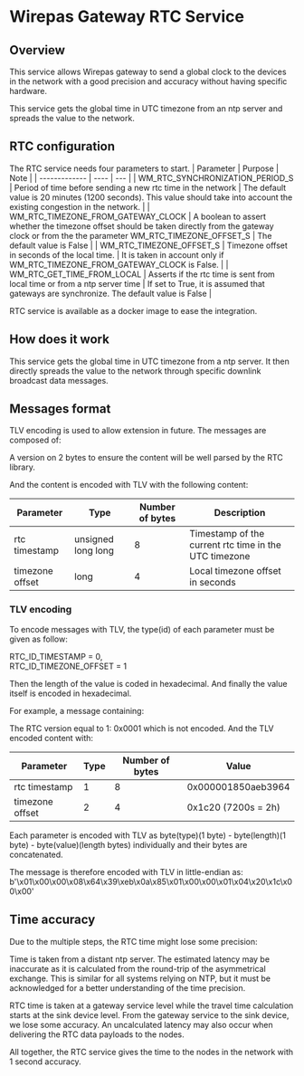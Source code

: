 # Wirepas Gateway RTC Service

## Overview
This service allows Wirepas gateway to send a global clock to the devices in the network with a good precision and accuracy without having specific hardware.

This service gets the global time in UTC timezone from an ntp server and spreads the value to the network.


## RTC configuration
The RTC service needs four parameters to start.
| Parameter | Purpose | Note |
| ------------- | ----    | ---  |
| WM_RTC_SYNCHRONIZATION_PERIOD_S | Period of time before sending a new rtc time in the network | The default value is 20 minutes (1200 seconds). This value should take into account the existing congestion in the network. |
| WM_RTC_TIMEZONE_FROM_GATEWAY_CLOCK | A boolean to assert whether the timezone offset should be taken directly from the gateway clock or from the the parameter WM_RTC_TIMEZONE_OFFSET_S | The default value is False |
| WM_RTC_TIMEZONE_OFFSET_S | Timezone offset in seconds of the local time. | It is taken in account only if WM_RTC_TIMEZONE_FROM_GATEWAY_CLOCK is False. |
| WM_RTC_GET_TIME_FROM_LOCAL | Asserts if the rtc time is sent from local time or from a ntp server time | If set to True, it is assumed that gateways are synchronize. The default value is False |

RTC service is available as a docker image to ease the integration.

## How does it work

This service gets the global time in UTC timezone from a ntp server. It then directly spreads the value to the network through specific downlink broadcast data messages.


## Messages format

TLV encoding is used to allow extension in future.
The messages are composed of:

A version on 2 bytes to ensure the content will be well parsed by the RTC library.

And the content is encoded with TLV with the following content:

| Parameter | Type | Number of bytes | Description |
| ------------- | ----    | ---  | ---  |
| rtc timestamp | unsigned long long | 8 | Timestamp of the current rtc time in the UTC timezone |
| timezone offset | long | 4 | Local timezone offset in seconds |


### TLV encoding

To encode messages with TLV, the type(id) of each parameter must be given as follow:

RTC_ID_TIMESTAMP = 0,  
RTC_ID_TIMEZONE_OFFSET = 1  

Then the length of the value is coded in hexadecimal.
And finally the value itself is encoded in hexadecimal.

For example, a message containing:

The RTC version equal to 1: 0x0001 which is not encoded.
And the TLV encoded content with:

| Parameter | Type | Number of bytes | Value |
| ------------- | ----    | ---  | ---  |
| rtc timestamp | 1 | 8 | 0x000001850aeb3964 |
| timezone offset | 2 | 4 | 0x1c20 (7200s = 2h) |

Each parameter is encoded with TLV as byte(type)(1 byte) - byte(length)(1 byte) - byte(value)(length bytes) individually and their bytes are concatenated.

The message is therefore encoded with TLV in little-endian as:
b'\x01\x00\x00\x08\x64\x39\xeb\x0a\x85\x01\x00\x00\x01\x04\x20\x1c\x00\x00'


## Time accuracy

Due to the multiple steps, the RTC time might lose some precision:

Time is taken from a distant ntp server. The estimated latency may be inaccurate as it is calculated from the round-trip of the asymmetrical exchange. This is similar for all systems relying on NTP, but it must be acknowledged for a better understanding of the time precision.

RTC time is taken at a gateway service level while the travel time calculation starts at the sink device level. From the gateway service to the sink device, we lose some accuracy.
An uncalculated latency may also occur when delivering the RTC data payloads to the nodes.

All together, the RTC service gives the time to the nodes in the network with 1 second accuracy.
